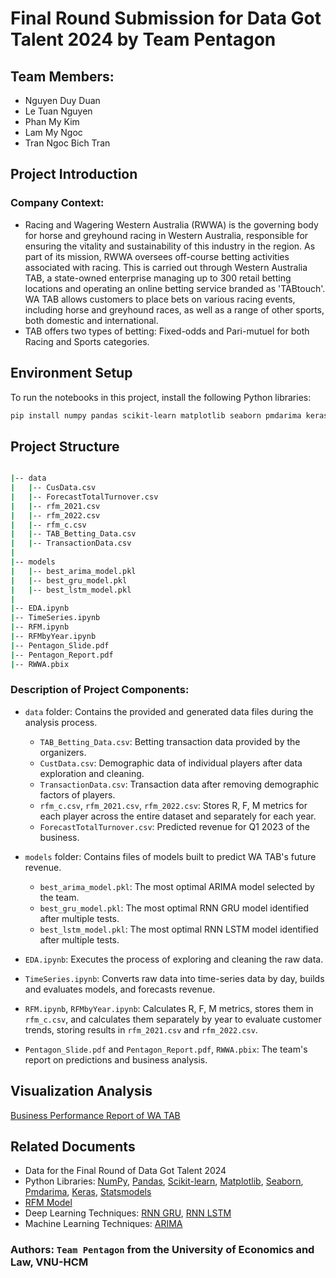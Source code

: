 # Final Round Submission for Data Got Talent 2024 by Team Pentagon
## Team Members:
- Nguyen Duy Duan
- Le Tuan Nguyen
- Phan My Kim
- Lam My Ngoc
- Tran Ngoc Bich Tran

## Project Introduction
### Company Context:
- Racing and Wagering Western Australia (RWWA) is the governing body for horse and greyhound racing in Western Australia, responsible for ensuring the vitality and sustainability of this industry in the region. As part of its mission, RWWA oversees off-course betting activities associated with racing. This is carried out through Western Australia TAB, a state-owned enterprise managing up to 300 retail betting locations and operating an online betting service branded as 'TABtouch'. WA TAB allows customers to place bets on various racing events, including horse and greyhound races, as well as a range of other sports, both domestic and international.
- TAB offers two types of betting: Fixed-odds and Pari-mutuel for both Racing and Sports categories.

## Environment Setup

To run the notebooks in this project, install the following Python libraries:

```bash
pip install numpy pandas scikit-learn matplotlib seaborn pmdarima keras statsmodels
```

## Project Structure

```bash

|-- data
|   |-- CusData.csv
|   |-- ForecastTotalTurnover.csv
|   |-- rfm_2021.csv
|   |-- rfm_2022.csv
|   |-- rfm_c.csv
|   |-- TAB_Betting_Data.csv
|   |-- TransactionData.csv
|
|-- models
|   |-- best_arima_model.pkl
|   |-- best_gru_model.pkl
|   |-- best_lstm_model.pkl
|
|-- EDA.ipynb
|-- TimeSeries.ipynb
|-- RFM.ipynb
|-- RFMbyYear.ipynb
|-- Pentagon_Slide.pdf
|-- Pentagon_Report.pdf
|-- RWWA.pbix
```

### Description of Project Components:
- `data` folder: Contains the provided and generated data files during the analysis process.
  - `TAB_Betting_Data.csv`: Betting transaction data provided by the organizers.
  - `CustData.csv`: Demographic data of individual players after data exploration and cleaning.
  - `TransactionData.csv`: Transaction data after removing demographic factors of players.
  - `rfm_c.csv`, `rfm_2021.csv`, `rfm_2022.csv`: Stores R, F, M metrics for each player across the entire dataset and separately for each year.
  - `ForecastTotalTurnover.csv`: Predicted revenue for Q1 2023 of the business.

- `models` folder: Contains files of models built to predict WA TAB's future revenue.
  - `best_arima_model.pkl`: The most optimal ARIMA model selected by the team.
  - `best_gru_model.pkl`: The most optimal RNN GRU model identified after multiple tests.
  - `best_lstm_model.pkl`: The most optimal RNN LSTM model identified after multiple tests.

- `EDA.ipynb`: Executes the process of exploring and cleaning the raw data.

- `TimeSeries.ipynb`: Converts raw data into time-series data by day, builds and evaluates models, and forecasts revenue.

- `RFM.ipynb`, `RFMbyYear.ipynb`: Calculates R, F, M metrics, stores them in `rfm_c.csv`, and calculates them separately by year to evaluate customer trends, storing results in `rfm_2021.csv` and `rfm_2022.csv`.

- `Pentagon_Slide.pdf` and `Pentagon_Report.pdf`, `RWWA.pbix`: The team's report on predictions and business analysis.

## Visualization Analysis
[Business Performance Report of WA TAB](https://app.powerbi.com/view?r=eyJrIjoiNGZiMDAwZTUtZjU3NC00YjM1LThmYjktMjBhZTg0NTljYmY0IiwidCI6IjY4NDJkZjllLTQwMmUtNDg1OC04OTNiLTY5YzIwNGUxOTgyMSIsImMiOjEwfQ%3D%3D&pageName=ReportSection&fbclid=IwAR3u9Ox69hszMHjlqyLpCYPYoOFMd0S-UV8hVDfp_lF802CL3RvBvzVc2f4_aem_ASIYly-TgWpv9NVkATJKZDRNGJ7RRZh5u-nsxj5ov1Oy6h_i9U8A5ETUQt3UtCGI3P3stsS0TotffyNo3ug5JVwM)

## Related Documents

- Data for the Final Round of Data Got Talent 2024
- Python Libraries: 
[NumPy](https://numpy.org/),
[Pandas](https://pandas.pydata.org/),
[Scikit-learn](https://scikit-learn.org/stable/),
[Matplotlib](https://matplotlib.org/),
[Seaborn](https://seaborn.pydata.org/),
[Pmdarima](https://pypi.org/project/pmdarima/),
[Keras](https://keras.io/guides/),
[Statsmodels](https://www.statsmodels.org/stable/index.html)
- [RFM Model](https://www.putler.com/rfm-analysis/)
- Deep Learning Techniques: [RNN GRU](https://www.geeksforgeeks.org/gated-recurrent-unit-networks/),
[RNN LSTM](https://www.geeksforgeeks.org/long-short-term-memory-lstm-rnn-in-tensorflow/)
- Machine Learning Techniques: [ARIMA](https://www.machinelearningplus.com/time-series/arima-model-time-series-forecasting-python/)

### Authors: `Team Pentagon` from the University of Economics and Law, VNU-HCM
